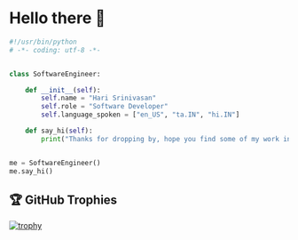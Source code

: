 # Hello there 👋

```python
#!/usr/bin/python
# -*- coding: utf-8 -*-


class SoftwareEngineer:

    def __init__(self):
        self.name = "Hari Srinivasan"
        self.role = "Software Developer"
        self.language_spoken = ["en_US", "ta.IN", "hi.IN"]

    def say_hi(self):
        print("Thanks for dropping by, hope you find some of my work interesting.")


me = SoftwareEngineer()
me.say_hi()
```



## 🏆 GitHub Trophies

[![trophy](https://github-profile-trophy.vercel.app/?username=haz3-jolt&theme=onedark)](https://github.com/ryo-ma/github-profile-trophy)

